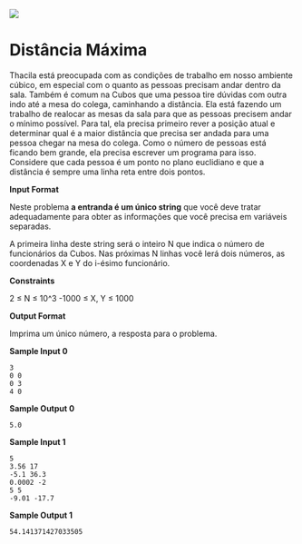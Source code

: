 ![](https://i.imgur.com/xG74tOh.png)

# Distância Máxima

Thacila está preocupada com as condições de trabalho em nosso ambiente cúbico, em especial com o quanto as pessoas precisam andar dentro da sala. Também é comum na Cubos que uma pessoa tire dúvidas com outra indo até a mesa do colega, caminhando a distância. Ela está fazendo um trabalho de realocar as mesas da sala para que as pessoas precisem andar o mínimo possível. Para tal, ela precisa primeiro rever a posição atual e determinar qual é a maior distância que precisa ser andada para uma pessoa chegar na mesa do colega. Como o número de pessoas está ficando bem grande, ela precisa escrever um programa para isso. Considere que cada pessoa é um ponto no plano euclidiano e que a distância é sempre uma linha reta entre dois pontos.

__Input Format__

Neste problema **a entranda é um único string** que você deve tratar adequadamente para obter as informações que você precisa em variáveis separadas.

A primeira linha deste string será o inteiro N que indica o número de funcionários da Cubos. Nas próximas N linhas você lerá dois números, as coordenadas X e Y do i-ésimo funcionário.

__Constraints__

2 ≤ N ≤ 10^3 -1000 ≤ X, Y ≤ 1000

__Output Format__

Imprima um único número, a resposta para o problema.

__Sample Input 0__

```
3
0 0
0 3
4 0
```

__Sample Output 0__

```
5.0
```

__Sample Input 1__

```
5
3.56 17
-5.1 36.3
0.0002 -2
5 5
-9.01 -17.7
```

__Sample Output 1__

```
54.141371427033505
```
